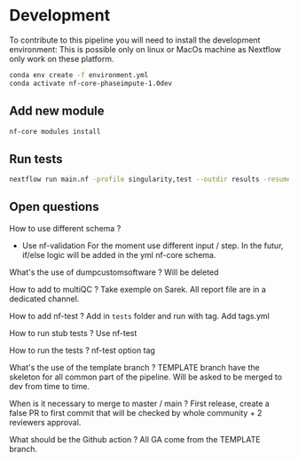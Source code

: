 # Development

To contribute to this pipeline you will need to install the development environment:
This is possible only on linux or MacOs machine as Nextflow only work on these platform.

```bash
conda env create -f environment.yml
conda activate nf-core-phaseimpute-1.0dev
```

## Add new module

```bash
nf-core modules install
```

## Run tests

```bash
nextflow run main.nf -profile singularity,test --outdir results -resume
```

## Open questions

How to use different schema ?
- Use nf-validation
For the moment use different input / step.
In the futur, if/else logic will be added in the yml nf-core schema.

What's the use of dumpcustomsoftware ?
Will be deleted

How to add to multiQC ?
Take exemple on Sarek.
All report file are in a dedicated channel.

How to add nf-test ?
Add in `tests` folder and run with tag.
Add tags.yml

How to run stub tests ?
Use nf-test

How to run the tests ?
nf-test option tag

What's the use of the template branch ?
TEMPLATE branch have the skeleton for all common part of the pipeline.
Will be asked to be merged to dev from time to time.

When is it necessary to merge to master / main ?
First release, create a false PR to first commit that will be checked by whole community + 2 reviewers approval.

What should be the Github action ?
All GA come from the TEMPLATE branch.
